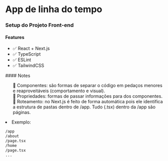 # App de linha do tempo

### Setup do Projeto Front-end

#### Features
<ul>
  <li>✅ React + Next.js</li>
  <li>✅ TypeScript</li>
  <li>✅ ESLint</li>
  <li>✅ TailwindCSS</li>
</ul>
#### Notes
<ul>
  <li style="list-style-type: none">📌
    Componentes: são formas de separar o código em pedaços menores e reaproveitáveis (comportamento e visual).
  </li>
  <li style="list-style-type: none">📌
    Propriedades: formas de passar informações para dos componentes.
  </li>
  <li style="list-style-type: none">📌
    Roteamento: no Next.js é feito de forma automática pois ele identifica a estrutura de pastas dentro de /app. Tudo
    (.tsx) dentro da /app são páginas.
  </li>
</ul>
<li>
  Exemplo:
</li>

```bash
/app
/about
/page.tsx
/home
/page.tsx
...
```